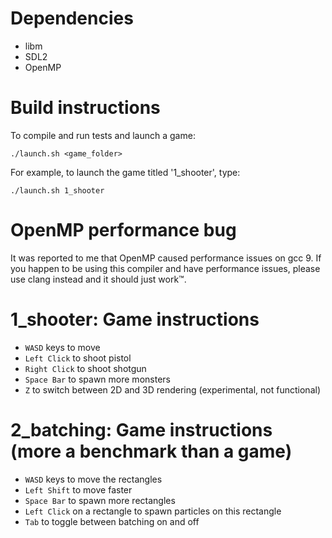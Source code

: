 # Dependencies

- libm
- SDL2
- OpenMP

# Build instructions

To compile and run tests and launch a game:

`./launch.sh <game_folder>`

For example, to launch the game titled '1_shooter', type:

`./launch.sh 1_shooter`

# OpenMP performance bug

It was reported to me that OpenMP caused performance issues on gcc 9. If you happen to be using this compiler and have performance issues, please use clang instead and it should just work™.

# 1_shooter: Game instructions

- `WASD` keys to move
- `Left Click` to shoot pistol
- `Right Click` to shoot shotgun
- `Space Bar` to spawn more monsters
- `Z` to switch between 2D and 3D rendering (experimental, not functional)

# 2_batching: Game instructions (more a benchmark than a game)

- `WASD` keys to move the rectangles
- `Left Shift` to move faster
- `Space Bar` to spawn more rectangles
- `Left Click` on a rectangle to spawn particles on this rectangle
- `Tab` to toggle between batching on and off
